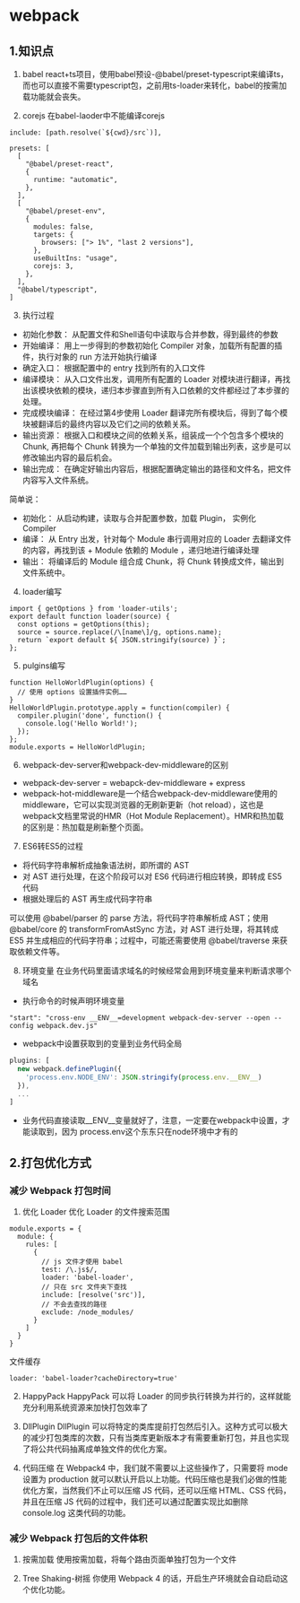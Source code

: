 # webpack
## 1.知识点
1. babel
react+ts项目，使用babel预设-@babel/preset-typescript来编译ts，而也可以直接不需要typescript包，之前用ts-loader来转化，babel的按需加载功能就会丧失。

2. corejs
在babel-laoder中不能编译corejs
```
include: [path.resolve(`${cwd}/src`)],
```
```
presets: [
  [
    "@babel/preset-react",
    {
      runtime: "automatic",
    },
  ],
  [
    "@babel/preset-env",
    {
      modules: false,
      targets: {
        browsers: ["> 1%", "last 2 versions"],
      },
      useBuiltIns: "usage",
      corejs: 3,
    },
  ],
  "@babel/typescript",
]
```

3. 执行过程
+ 初始化参数： 从配置文件和Shell语句中读取与合并参数，得到最终的参数
+ 开始编译： 用上一步得到的参数初始化 Compiler 对象，加载所有配置的插件，执行对象的 run 方法开始执行编译
+ 确定入口： 根据配置中的 entry 找到所有的入口文件
+ 编译模块： 从入口文件出发，调用所有配置的 Loader 对模块进行翻译，再找出该模块依赖的模块，递归本步骤直到所有入口依赖的文件都经过了本步骤的处理。
+ 完成模块编译： 在经过第4步使用 Loader 翻译完所有模块后，得到了每个模块被翻译后的最终内容以及它们之间的依赖关系。
+ 输出资源： 根据入口和模块之间的依赖关系，组装成一个个包含多个模块的 Chunk, 再把每个 Chunk 转换为一个单独的文件加载到输出列表，这步是可以修改输出内容的最后机会。
+ 输出完成： 在确定好输出内容后，根据配置确定输出的路径和文件名，把文件内容写入文件系统。

简单说：
+ 初始化： 从启动构建，读取与合并配置参数，加载 Plugin， 实例化 Compiler
+ 编译： 从 Entry 出发，针对每个 Module 串行调用对应的 Loader 去翻译文件的内容，再找到该 + Module 依赖的 Module ，递归地进行编译处理
+ 输出： 将编译后的 Module 组合成 Chunk，将 Chunk 转换成文件，输出到文件系统中。

4. loader编写
```
import { getOptions } from 'loader-utils';
export default function loader(source) {
  const options = getOptions(this);
  source = source.replace(/\[name\]/g, options.name);
  return `export default ${ JSON.stringify(source) }`;
};
```

5. pulgins编写
```
function HelloWorldPlugin(options) {
  // 使用 options 设置插件实例……
}
HelloWorldPlugin.prototype.apply = function(compiler) {
  compiler.plugin('done', function() {
    console.log('Hello World!');
  });
};
module.exports = HelloWorldPlugin;
```

6. webpack-dev-server和webpack-dev-middleware的区别
+ webpack-dev-server = webapck-dev-middleware + express
+ webpack-hot-middleware是一个结合webpack-dev-middleware使用的middleware，它可以实现浏览器的无刷新更新（hot reload），这也是webpack文档里常说的HMR（Hot Module Replacement）。HMR和热加载的区别是：热加载是刷新整个页面。


7. ES6转ES5的过程
+ 将代码字符串解析成抽象语法树，即所谓的 AST
+ 对 AST 进行处理，在这个阶段可以对 ES6 代码进行相应转换，即转成 ES5 代码
+ 根据处理后的 AST 再生成代码字符串

可以使用 @babel/parser 的 parse 方法，将代码字符串解析成 AST；使用 @babel/core 的 transformFromAstSync 方法，对 AST 进行处理，将其转成 ES5 并生成相应的代码字符串；过程中，可能还需要使用 @babel/traverse 来获取依赖文件等。

8. 环境变量
在业务代码里面请求域名的时候经常会用到环境变量来判断请求哪个域名
* 执行命令的时候声明环境变量
```
"start": "cross-env __ENV__=development webpack-dev-server --open --config webpack.dev.js"
```
* webpack中设置获取到的变量到业务代码全局
```javascript
plugins: [
  new webpack.definePlugin({
    'process.env.NODE_ENV': JSON.stringify(process.env.__ENV__)
  }),
  ...
]
```

* 业务代码直接读取__ENV__变量就好了，注意，一定要在webpack中设置，才能读取到，因为 process.env这个东东只在node环境中才有的
## 2.打包优化方式
### 减少 Webpack 打包时间

1. 优化 Loader
优化 Loader 的文件搜索范围
```
module.exports = {
  module: {
    rules: [
      {
        // js 文件才使用 babel
        test: /\.js$/,
        loader: 'babel-loader',
        // 只在 src 文件夹下查找
        include: [resolve('src')],
        // 不会去查找的路径
        exclude: /node_modules/
      }
    ]
  }
}
```

文件缓存
```
loader: 'babel-loader?cacheDirectory=true'
```

2. HappyPack
HappyPack 可以将 Loader 的同步执行转换为并行的，这样就能充分利用系统资源来加快打包效率了

3. DllPlugin
DllPlugin 可以将特定的类库提前打包然后引入。这种方式可以极大的减少打包类库的次数，只有当类库更新版本才有需要重新打包，并且也实现了将公共代码抽离成单独文件的优化方案。

4. 代码压缩
在 Webpack4 中，我们就不需要以上这些操作了，只需要将 mode 设置为 production 就可以默认开启以上功能。代码压缩也是我们必做的性能优化方案，当然我们不止可以压缩 JS 代码，还可以压缩 HTML、CSS 代码，并且在压缩 JS 代码的过程中，我们还可以通过配置实现比如删除 console.log 这类代码的功能。

### 减少 Webpack 打包后的文件体积

1. 按需加载
使用按需加载，将每个路由页面单独打包为一个文件

2. Tree Shaking-树摇
你使用 Webpack 4 的话，开启生产环境就会自动启动这个优化功能。